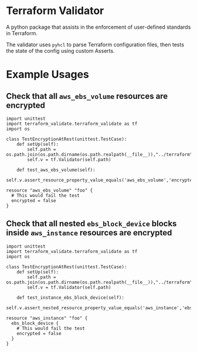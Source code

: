 # Terraform Validator

A python package that assists in the enforcement of user-defined standards in Terraform.

The validator uses `pyhcl` to parse Terraform configuration files, then tests the state of the config using custom Asserts.

# Example Usages

## Check that all `aws_ebs_volume` resources are encrypted


```
import unittest
import terraform_validate.terraform_validate as tf
import os

class TestEncryptionAtRest(unittest.TestCase):
    def setUp(self):
        self.path = os.path.join(os.path.dirname(os.path.realpath(__file__)),"../terraform")
        self.v = tf.Validator(self.path)

    def test_aws_ebs_volume(self):
        self.v.assert_resource_property_value_equals('aws_ebs_volume','encrypted',True)

```

```
resource "aws_ebs_volume" "foo" {
  # This would fail the test
  encrypted = false
}
```

## Check that all nested `ebs_block_device` blocks inside `aws_instance` resources are encrypted


```
import unittest
import terraform_validate.terraform_validate as tf
import os

class TestEncryptionAtRest(unittest.TestCase):
    def setUp(self):
        self.path = os.path.join(os.path.dirname(os.path.realpath(__file__)),"../terraform")
        self.v = tf.Validator(self.path)

    def test_instance_ebs_block_device(self):
        self.v.assert_nested_resource_property_value_equals('aws_instance','ebs_block_device','encrypted',True)

```

```
resource "aws_instance" "foo" {
  ebs_block_device {
    # This would fail the test
    encrypted = false
  }
}
```
